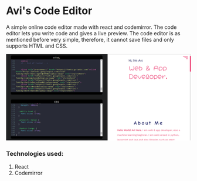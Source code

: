 # Avi's Code Editor

<p>
  A simple online code editor made with react and codemirror. The code editor lets you write code and gives a live preview. The code editor is as mentioned before very simple,     therefore, it cannot save files and only supports HTML and CSS.
</p>

<img src="Avi's Code Editor.png"/>

<p>
<h3><b>Technologies used:</b></h3>  
<ol>
  <li>React</li>
  <li>Codemirror</li>
</ol>
</p>
